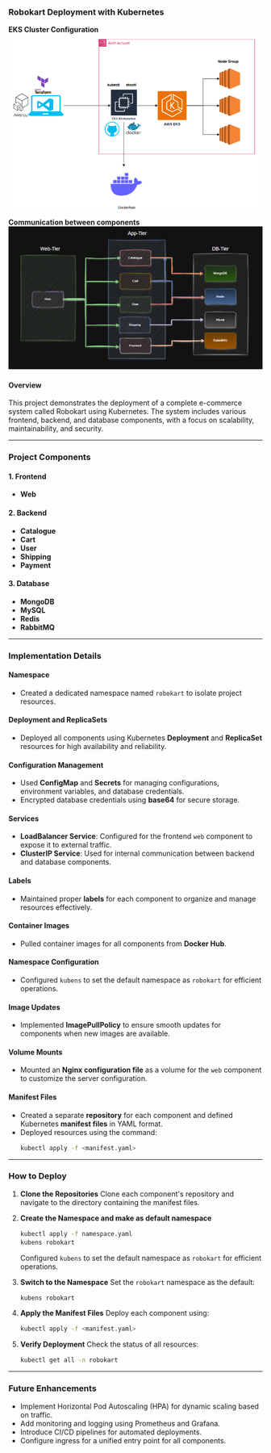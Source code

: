 ### Robokart Deployment with Kubernetes

**EKS Cluster Configuration**
<img src="./images/eksctl.png" alt="Getting started" />

**Communication between components**
<img src="./images/Architecture-flow.png" alt="Getting started" />


#### **Overview**
This project demonstrates the deployment of a complete e-commerce system called Robokart using Kubernetes. The system includes various frontend, backend, and database components, with a focus on scalability, maintainability, and security.

---

### **Project Components**
#### 1. **Frontend**
- **Web**

#### 2. **Backend**
- **Catalogue**
- **Cart**
- **User**
- **Shipping**
- **Payment**

#### 3. **Database**
- **MongoDB**
- **MySQL**
- **Redis**
- **RabbitMQ**

---

### **Implementation Details**

#### **Namespace**
- Created a dedicated namespace named `robokart` to isolate project resources.

#### **Deployment and ReplicaSets**
- Deployed all components using Kubernetes **Deployment** and **ReplicaSet** resources for high availability and reliability.

#### **Configuration Management**
- Used **ConfigMap** and **Secrets** for managing configurations, environment variables, and database credentials.
- Encrypted database credentials using **base64** for secure storage.

#### **Services**
- **LoadBalancer Service**: Configured for the frontend `web` component to expose it to external traffic.
- **ClusterIP Service**: Used for internal communication between backend and database components.

#### **Labels**
- Maintained proper **labels** for each component to organize and manage resources effectively.

#### **Container Images**
- Pulled container images for all components from **Docker Hub**.

#### **Namespace Configuration**
- Configured `kubens` to set the default namespace as `robokart` for efficient operations.

#### **Image Updates**
- Implemented **ImagePullPolicy** to ensure smooth updates for components when new images are available.

#### **Volume Mounts**
- Mounted an **Nginx configuration file** as a volume for the `web` component to customize the server configuration.

#### **Manifest Files**
- Created a separate **repository** for each component and defined Kubernetes **manifest files** in YAML format.
- Deployed resources using the command:
  ```bash
  kubectl apply -f <manifest.yaml>
  ```

---

### **How to Deploy**
1. **Clone the Repositories**
   Clone each component's repository and navigate to the directory containing the manifest files.

2. **Create the Namespace and make as default namespace**
    ```bash
    kubectl apply -f namespace.yaml
    kubens robokart
    ```
    Configured `kubens` to set the default namespace as `robokart` for efficient operations.

3. **Switch to the Namespace**
   Set the `robokart` namespace as the default:
   ```bash
   kubens robokart
   ```

4. **Apply the Manifest Files**
   Deploy each component using:
   ```bash
   kubectl apply -f <manifest.yaml>
   ```

5. **Verify Deployment**
   Check the status of all resources:
   ```bash
   kubectl get all -n robokart
   ```

---

### **Future Enhancements**
- Implement Horizontal Pod Autoscaling (HPA) for dynamic scaling based on traffic.
- Add monitoring and logging using Prometheus and Grafana.
- Introduce CI/CD pipelines for automated deployments.
- Configure ingress for a unified entry point for all components.



